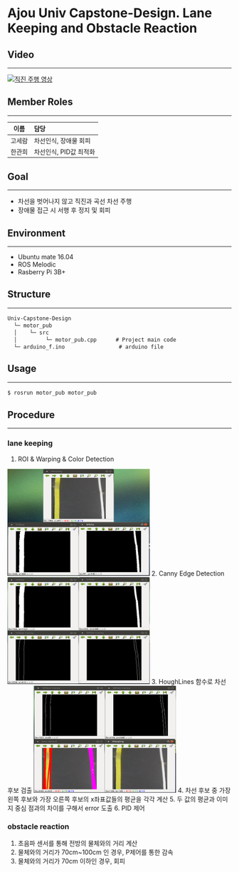 # Ajou Univ Capstone-Design. Lane Keeping and Obstacle Reaction

## Video
---

[![직진 주행 영상](https://img.youtube.com/vi/c_VxVIg7Jjg/0.jpg)](https://www.youtube.com/watch?v=c_VxVIg7Jjg&list=PLrhDAkN8zm8u_vRR03Wt_qBNC_a09NLG2&index=1) 

## Member Roles
---
| 이름         | 담당                  |
| ------------ | :-------------------- |
| 고세람       | 차선인식, 장애물 회피|
| 한관희       | 차선인식, PID값 최적화 |

## Goal
---
- 차선을 벗어나지 않고 직진과 곡선 차선 주행
- 장애물 접근 시 서행 후 정지 및 회피

## Environment
---
- Ubuntu mate 16.04
- ROS Melodic
- Rasberry Pi 3B+

## Structure
---
~~~
Univ-Capstone-Design
  └─ motor_pub
  │    └─ src
  │         └─ motor_pub.cpp      # Project main code
  └─ arduino_f.ino                 # arduino file
~~~

## Usage
---
~~~bash
$ rosrun motor_pub motor_pub
~~~

## Procedure
---
### lane keeping
1. ROI & Warping & Color Detection  
<img src="./motor_pub/image/color_detection.png" Width="320" Height="240"/>  
2. Canny Edge Detection  
<img src="./motor_pub/image/canny_edge.png" Width="320" Height="240"/>  
3. HoughLines 함수로 차선 후보 검출  
<img src="./motor_pub/image/hough_transform.png" Width="320" Height="240"/>  
4. 차선 후보 중 가장 왼쪽 후보와 가장 오른쪽 후보의 x좌표값들의 평균을 각각 계산
5. 두 값의 평균과 이미지 중심 점과의 차이를 구해서 error 도출
6. PID 제어

### obstacle reaction
1. 초음파 센서를 통해 전방의 물체와의 거리 계산
2. 물체와의 거리가 70cm~100cm 인 경우, P제어를 통한 감속
3. 물체와의 거리가 70cm 이하인 경우, 회피
